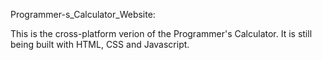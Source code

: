 Programmer-s_Calculator_Website:

This is the cross-platform verion of the Programmer's Calculator. It is still being built with HTML, CSS and Javascript.
